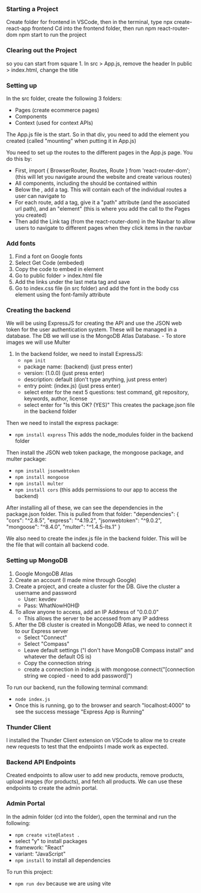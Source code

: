 ### Starting a Project
Create folder for frontend in VSCode, then in the terminal, type npx create-react-app frontend
Cd into the frontend folder, then run npm react-router-dom
npm start to run the project

### Clearing out the Project
so you can start from square 1.
In src > App.js, remove the header
In public > index.html, change the title

### Setting up
In the src folder, create the following 3 folders:
- Pages (create ecommerce pages)
- Components
- Context (used for context APIs)

The App.js file is the start. So in that div, you need to add the <Navbar /> element you created
(called "mounting" when putting it in App.js)

You need to set up the routes to the different pages in the App.js page. You do this by:
- First, import { BrowserRouter, Routes, Route } from 'react-router-dom'; (this will let you navigate around the website and create various routes)
- All components, including the <Navbar> should be contained within <BrowserRouter></BrowserRouter>
- Below the <Navbar>, add a <Routes></Routes> tag. This will contain each of the individual routes a user can navigate to
- For each route, add a <Route> tag, give it a "path" attribute (and the associated url path), and an "element" (this is where you add the call to the Pages you created)
- Then add the Link tag (from the react-router-dom) in the Navbar to allow users to navigate to different pages when they click items in the navbar

### Add fonts
1. Find a font on Google fonts
2. Select Get Code (embeded)
3. Copy the code to embed in <head> element
4. Go to public folder > index.html file
5. Add the links under the last meta tag and save
6. Go to index.css file (in src folder) and add the font in the body css element using the font-family attribute

### Creating the backend
We will be using ExpressJS for creating the API and use the JSON web token for the user authentication system. 
These will be managed in a database. The DB we will use is the MongoDB Atlas Database.
    - To store images we will use Multer
1. In the backend folder, we need to install ExpressJS:
    - `npm init`
    - package name: (backend) (just press enter)
    - version: (1.0.0) (just press enter)
    - description: default (don't type anything, just press enter)
    - entry point: (index.js) (just press enter)
    - select enter for the next 5 questions: test command, git repository, keywords, author, license
    - select enter for "Is this OK? (YES)"
This creates the package.json file in the backend folder

Then we need to install the express package:
- `npm install express`
This adds the node_modules folder in the backend folder

Then install the JSON web token package, the mongoose package, and multer package:
- `npm install jsonwebtoken`
- `npm install mongoose`
- `npm install multer`
- `npm install cors` (this adds permissions to our app to access the backend)

After installing all of these, we can see the dependencies in the package.json folder. This is pulled from that folder:
    "dependencies": {
        "cors": "^2.8.5",
        "express": "^4.19.2",
        "jsonwebtoken": "^9.0.2",
        "mongoose": "^8.4.0",
        "multer": "^1.4.5-lts.1"
    }

We also need to create the index.js file in the backend folder. This will be the file that will contain all backend code.

### Setting up MongoDB
1. Google MongoDB Atlas
2. Create an account (I made mine through Google)
3. Create a project, and create a cluster for the DB. Give the cluster a username and password
    - User: kevdev
    - Pass: WhatNowH0H@
4. To allow anyone to access, add an IP Address of "0.0.0.0"
    - This allows the server to be accessed from any IP address
5. After the DB cluster is created in MongoDB Atlas, we need to connect it to our Express server
    - Select "Connect"
    - Select "Compass"
    - Leave default settings ("I don't have MongoDB Compass install" and whatever the default OS is)
    - Copy the connection string
    - create a connection in index.js with mongoose.connect("[connection string we copied - need to add password]")

To run our backend, run the following terminal command:
- `node index.js`
- Once this is running, go to the browser and search "localhost:4000" to see the success message "Express App is Running"

### Thunder Client
I installed the Thunder Client extension on VSCode to allow me to create new requests to test that the endpoints I made work as expected.

### Backend API Endpoints
Created endpoints to allow user to add new products, remove products, upload images (for products), and fetch all products.
We can use these endpoints to create the admin portal.

### Admin Portal
In the admin folder (cd into the folder), open the terminal and run the following:
- `npm create vite@latest .`
- select "y" to install packages
- framework: "React"
- variant: "JavaScript"
- `npm install` to install all dependencies

To run this project:
- `npm run dev` because we are using vite